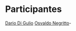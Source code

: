 # Participantes

[Dario Di Gulio](https://github.com/DarioDiGulio)
[Osvaldo Negritto](https://github.com/osvaldonegritto)-